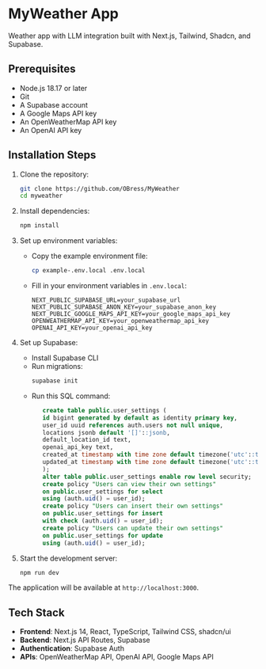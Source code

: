 # MyWeather App

Weather app with LLM integration built with Next.js, Tailwind, Shadcn, and Supabase.

## Prerequisites

- Node.js 18.17 or later
- Git
- A Supabase account
- A Google Maps API key
- An OpenWeatherMap API key
- An OpenAI API key

## Installation Steps

1. Clone the repository:

   ```bash
   git clone https://github.com/OBress/MyWeather
   cd myweather
   ```

2. Install dependencies:

   ```bash
   npm install
   ```

3. Set up environment variables:

   - Copy the example environment file:
     ```bash
     cp example-.env.local .env.local
     ```
   - Fill in your environment variables in `.env.local`:
     ```
     NEXT_PUBLIC_SUPABASE_URL=your_supabase_url
     NEXT_PUBLIC_SUPABASE_ANON_KEY=your_supabase_anon_key
     NEXT_PUBLIC_GOOGLE_MAPS_API_KEY=your_google_maps_api_key
     OPENWEATHERMAP_API_KEY=your_openweathermap_api_key
     OPENAI_API_KEY=your_openai_api_key
     ```

4. Set up Supabase:

   - Install Supabase CLI
   - Run migrations:
     ```bash
     supabase init
     ```
   - Run this SQL command:
     ```sql
        create table public.user_settings (
        id bigint generated by default as identity primary key,
        user_id uuid references auth.users not null unique,
        locations jsonb default '[]'::jsonb,
        default_location_id text,
        openai_api_key text,
        created_at timestamp with time zone default timezone('utc'::text, now()) not null,
        updated_at timestamp with time zone default timezone('utc'::text, now()) not null
        );
        alter table public.user_settings enable row level security;
        create policy "Users can view their own settings"
        on public.user_settings for select
        using (auth.uid() = user_id);
        create policy "Users can insert their own settings"
        on public.user_settings for insert
        with check (auth.uid() = user_id);
        create policy "Users can update their own settings"
        on public.user_settings for update
        using (auth.uid() = user_id);
     ```

5. Start the development server:
   ```bash
   npm run dev
   ```

The application will be available at `http://localhost:3000`.

## Tech Stack

- **Frontend**: Next.js 14, React, TypeScript, Tailwind CSS, shadcn/ui
- **Backend**: Next.js API Routes, Supabase
- **Authentication**: Supabase Auth
- **APIs**: OpenWeatherMap API, OpenAI API, Google Maps API
